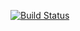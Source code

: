 [![Build Status](https://travis-ci.org/michaelliao/openweixin.svg?branch=master)](https://travis-ci.org/michaelliao/openweixin)

